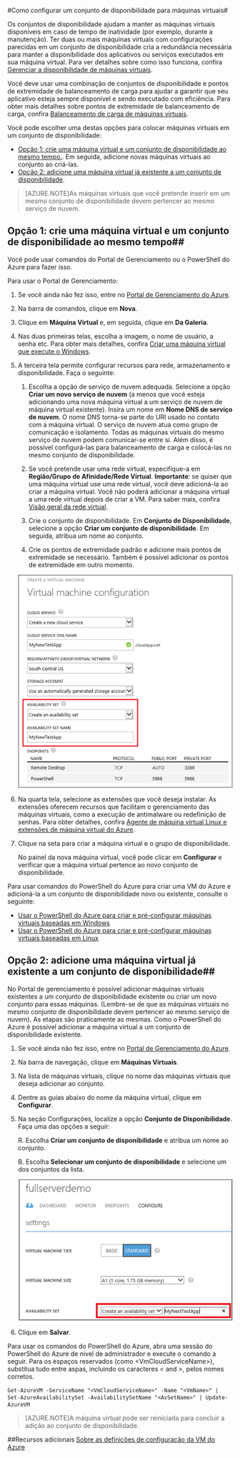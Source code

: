<properties 
	pageTitle="Como configurar um conjunto de disponibilidade para máquinas virtuais" 
	description="Fornece as etapas para configurar uma conjunto de disponibilidade para uma VM nova ou existente no Azure usando os comandos do Portal de Gerenciamento do Azure e o PowerShell do Azure." 
	services="virtual-machines" 
	documentationCenter="" 
	authors="KBDAzure" 
	manager="timlt" 
	editor=""/>

<tags 
	ms.service="virtual-machines" 
	ms.workload="infrastructure-services" 
	ms.tgt_pltfrm="vm-multiple" 
	ms.devlang="na" 
	ms.topic="article" 
	ms.date="03/31/2015" 
	ms.author="kathydav"/>

#Como configurar um conjunto de disponibilidade para máquinas virtuais#


Os conjuntos de disponibilidade ajudam a manter as máquinas virtuais disponíveis em caso de tempo de inatividade (por exemplo, durante a manutenção). Ter duas ou mais máquinas virtuais com configurações parecidas em um conjunto de disponibilidade cria a redundância necessária para manter a disponibilidade dos aplicativos ou serviços executados em sua máquina virtual. Para ver detalhes sobre como isso funciona, confira [Gerenciar a disponibilidade de máquinas virtuais][].

Você deve usar uma combinação de conjuntos de disponibilidade e pontos de extremidade de balanceamento de carga para ajudar a garantir que seu aplicativo esteja sempre disponível e sendo executado com eficiência. Para obter mais detalhes sobre pontos de extremidade de balanceamento de carga, confira [Balanceamento de carga de máquinas virtuais][].

Você pode escolher uma destas opções para colocar máquinas virtuais em um conjunto de disponibilidade:

- [Opção 1: crie uma máquina virtual e um conjunto de disponibilidade ao mesmo tempo.][]. Em seguida, adicione novas máquinas virtuais ao conjunto ao criá-las.
- [Opção 2: adicione uma máquina virtual já existente a um conjunto de disponibilidade][].


>[AZURE.NOTE]As máquinas virtuais que você pretende inserir em um mesmo conjunto de disponibilidade devem pertencer ao mesmo serviço de nuvem.

## <a id="createset"> </a>Opção 1: crie uma máquina virtual e um conjunto de disponibilidade ao mesmo tempo##

Você pode usar comandos do Portal de Gerenciamento ou o PowerShell do Azure para fazer isso.

Para usar o Portal de Gerenciamento:

1. Se você ainda não fez isso, entre no [Portal de Gerenciamento do Azure](http://manage.windowsazure.com).

2. Na barra de comandos, clique em **Nova**.

3. Clique em **Máquina Virtual** e, em seguida, clique em **Da Galeria**.

4. Nas duas primeiras telas, escolha a imagem, o nome de usuário, a senha etc. Para obter mais detalhes, confira [Criar uma máquina virtual que execute o Windows][].
 
5. A terceira tela permite configurar recursos para rede, armazenamento e disponibilidade. Faça o seguinte:
	 
	1. Escolha a opção de serviço de nuvem adequada. Selecione a opção **Criar um novo serviço de nuvem** (a menos que você esteja adicionando uma nova máquina virtual a um serviço de nuvem de máquina virtual existente). Insira um nome em **Nome DNS de serviço de nuvem**. O nome DNS torna-se parte do URI usado no contato com a máquina virtual. O serviço de nuvem atua como grupo de comunicação e isolamento. Todas as máquinas virtuais do mesmo serviço de nuvem podem comunicar-se entre si. Além disso, é possível configurá-las para balanceamento de carga e colocá-las no mesmo conjunto de disponibilidade. 

	2. Se você pretende usar uma rede virtual, especifique-a em **Região/Grupo de Afinidade/Rede Virtual**. **Importante**: se quiser que uma máquina virtual use uma rede virtual, você deve adicioná-la ao criar a máquina virtual. Você não poderá adicionar a máquina virtual a uma rede virtual depois de criar a VM. Para saber mais, confira [Visão geral da rede virtual][].
	
	3. Crie o conjunto de disponibilidade. Em **Conjunto de Disponibilidade**, selecione a opção **Criar um conjunto de disponibilidade**. Em seguida, atribua um nome ao conjunto.

	4. Crie os pontos de extremidade padrão e adicione mais pontos de extremidade se necessário. Também é possível adicionar os pontos de extremidade em outro momento.

	![Criar um conjunto de disponibilidade para uma nova máquina virtual](./media/virtual-machines-how-to-configure-availability/VMavailabilityset.png)

6. Na quarta tela, selecione as extensões que você deseja instalar. As extensões oferecem recursos que facilitam o gerenciamento das máquinas virtuais, como a execução de antimalware ou redefinição de senhas. Para obter detalhes, confira [Agente de máquina virtual Linux e extensões de máquina virtual do Azure](http://go.microsoft.com/fwlink/p/?LinkId=XXX).

7.	Clique na seta para criar a máquina virtual e o grupo de disponibilidade.

	No painel da nova máquina virtual, você pode clicar em **Configurar** e verificar que a máquina virtual pertence ao novo conjunto de disponibilidade.

Para usar comandos do PowerShell do Azure para criar uma VM do Azure e adicioná-la a um conjunto de disponibilidade novo ou existente, consulte o seguinte:

- [Usar o PowerShell do Azure para criar e pré-configurar máquinas virtuais baseadas em Windows](virtual-machines-ps-create-preconfigure-windows-vms.md)
- [Usar o PowerShell do Azure para criar e pré-configurar máquinas virtuais baseadas em Linux](virtual-machines-ps-create-preconfigure-linux-vms.md)


## <a id="addmachine"> </a>Opção 2: adicione uma máquina virtual já existente a um conjunto de disponibilidade##

No Portal de gerenciamento é possível adicionar máquinas virtuais existentes a um conjunto de disponibilidade existente ou criar um novo conjunto para essas máquinas. (Lembre-se de que as máquinas virtuais no mesmo conjunto de disponibilidade devem pertencer ao mesmo serviço de nuvem). As etapas são praticamente as mesmas. Como o PowerShell do Azure é possível adicionar a máquina virtual a um conjunto de disponibilidade existente.

1. Se você ainda não fez isso, entre no [Portal de Gerenciamento do Azure](http://manage.windowsazure.com).

2. Na barra de navegação, clique em **Máquinas Virtuais**.

3. Na lista de máquinas virtuais, clique no nome das máquinas virtuais que deseja adicionar ao conjunto.

4. Dentre as guias abaixo do nome da máquina virtual, clique em **Configurar**.

5. Na seção Configurações, localize a opção **Conjunto de Disponibilidade**. Faça uma das opções a seguir:

	R. Escolha **Criar um conjunto de disponibilidade** e atribua um nome ao conjunto.

	B. Escolha **Selecionar um conjunto de disponibilidade** e selecione um dos conjuntos da lista.

	![Criar um conjunto de disponibilidade uma máquina virtual existente](./media/virtual-machines-how-to-configure-availability/VMavailabilityExistingVM.png)

6. Clique em **Salvar**.

Para usar os comandos do PowerShell do Azure, abra uma sessão do PowerShell do Azure de nível de administrador e execute o comando a seguir. Para os espaços reservados (como &lt;VmCloudServiceName&gt;), substitua tudo entre aspas, incluindo os caracteres < and >, pelos nomes corretos.

	Get-AzureVM -ServiceName "<VmCloudServiceName>" -Name "<VmName>" | Set-AzureAvailabilitySet -AvailabilitySetName "<AvSetName>" | Update-AzureVM

>[AZURE.NOTE]A máquina virtual pode ser reiniciada para concluir a adição ao conjunto de disponibilidade.


##Recursos adicionais
[Sobre as definições de configuração da VM do Azure]

<!-- LINKS -->
[Opção 1: crie uma máquina virtual e um conjunto de disponibilidade ao mesmo tempo.]: #createset
[Opção 2: adicione uma máquina virtual já existente a um conjunto de disponibilidade]: #addmachine
[Balanceamento de carga de máquinas virtuais]: virtual-machines-load-balance.md
[Gerenciar a disponibilidade de máquinas virtuais]: virtual-machines-manage-availability.md
[Criar uma máquina virtual que execute o Windows]: virtual-machines-windows-tutorial.md
[Visão geral da rede virtual]: http://msdn.microsoft.com/library/azure/jj156007.aspx
[Sobre as definições de configuração da VM do Azure]: http://msdn.microsoft.com/library/azure/dn763935.aspx


 

<!---HONumber=July15_HO2-->